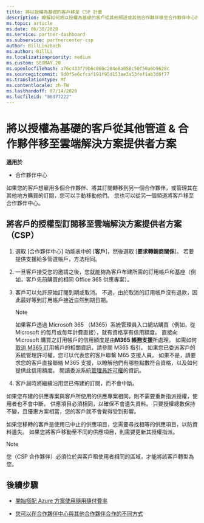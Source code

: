 ```yaml
---
title: 將以授權為基礎的客戶移至 CSP 計畫
description: 瞭解如何將以授權為基礎的客戶從其他頻道或其他合作夥伴移至合作夥伴中心的雲端解決方案提供者（CSP）計畫。
ms.topic: article
ms.date: 06/30/2020
ms.service: partner-dashboard
ms.subservice: partnercenter-csp
author: BillLinzbach
ms.author: BillLi
ms.localizationpriority: medium
ms.custom: SEOMAY.20
ms.openlocfilehash: a76c433f79b6c060c284e8a058c50f50a6b9628c
ms.sourcegitcommit: 9d0f5e6cfcaf191f95d153ae3a53fef1ab3d6f77
ms.translationtype: MT
ms.contentlocale: zh-TW
ms.lasthandoff: 07/14/2020
ms.locfileid: "86377222"
---
```

# <a name="move-license-based-customers-from-other-channels--partners-to-the-cloud-solution-provider-program"></a>將以授權為基礎的客戶從其他管道 & 合作夥伴移至雲端解決方案提供者方案

**適用於**

- 合作夥伴中心

如果您的客戶想雇用多個合作夥伴、將其訂閱轉移到另一個合作夥伴，或管理其在其他地方購買的訂閱，您可以手動移動他們。 您也可以從另一個頻道將客戶移至合作夥伴中心。

## <a name="move-your-customers-license-based-subscriptions-to-the-cloud-solution-provider-program-csp"></a>將客戶的授權型訂閱移至雲端解決方案提供者方案（CSP）

1. 選取 [合作夥伴中心] 功能表中的 [**客戶**]，然後選取 [**要求轉銷商關係**]。 若要提供支援給多管道帳戶，方法相同。

2. 一旦客戶接受您的邀請之後，您就能夠為客戶布建所需的訂用帳戶和基座（例如，客戶先前購買的相同 Office 365 供應專案）。

3. 客戶可以允許原始訂閱到期或取消。 不過，由於取消的訂用帳戶沒有退款，因此最好等到訂用帳戶接近自然到期日期。


   >[!NOTE]
   >如果客戶透過 Microsoft 365 （M365）系統管理員入口網站購買（例如，從 Microsoft 的每月或每年計費直接），就有資格享有信用額度。 直接向 Microsoft 購買之訂用帳戶的信用額度是由**M365 帳務支援**所處理。 如需如何[取消 M365 訂](https://docs.microsoft.com/microsoft-365/commerce/subscriptions/cancel-your-subscription)用帳戶的相關資訊，請參閱 M365 指引。 如果您已委派客戶的系統管理許可權，您可以代表您的客戶聯繫 M65 支援人員。 如果不是，請要求您的客戶直接聯絡 M365 支援，以瞭解他們有哪些點數符合資格，以及如何提供此信用額度。 閱讀委派系統[管理員許可權](customers-revoke-admin-privileges.md)的資訊。


4. 客戶屆時將繼續沿用您已佈建的訂閱，而不會中斷。

如果您布建的供應專案與客戶所使用的供應專案相同，則不需要重新指派授權，使用者也不會中斷。 供應項目必須相同，以確保不會遺失資料。 只要授權總數保持不變，且優惠方案相當，您的客戶就不會覺得受到影響。

如果您移轉的客戶是使用已中止的供應項目，您需要尋找相等的供應項目，以防資料遺失。 如果您將客戶移動至不同的供應項目，則需要更新其授權指派。

>[!NOTE]
> 您（CSP 合作夥伴）必須位於與客戶租使用者相同的區域，才能將該客戶轉型為您。

## <a name="next-steps"></a>後續步驟

- [開始搭配 Azure 方案使用隨用隨付費率](azure-plan-get-started.md)
 

- [您可以在合作夥伴中心與其他合作夥伴合作的不同方式](work-with-other-partners.md)

